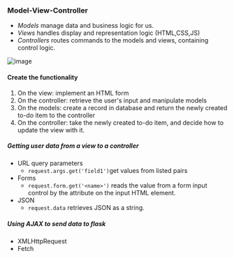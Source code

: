 ### Model-View-Controller
+ *Models* manage data and business logic for us.
+ *Views* handles display and representation logic (HTML,CSS,JS)
+ *Controllers* routes commands to the models and views, containing control logic.

![image](https://user-images.githubusercontent.com/59595363/145305749-feadcb25-dbaf-48ac-a891-4ef871a92fbb.png)

#### Create the functionality
1. On the view: implement an HTML form
2. On the controller: retrieve the user's input and manipulate models
3. On the models: create a record in database and return the newly created to-do item to the controller
4. On the controller: take the newly created to-do item, and decide how to update the view with it.
##### Getting user data from a view to a controller
+ URL query parameters
  + `request.args.get('field1')`get values from listed pairs
+ Forms
  + `request.form.get('<name>')` reads the value from a form input control by the <name> attribute on the input HTML element.
+ JSON
  + `request.data` retrieves JSON as a string.
##### Using AJAX to send data to flask

+ XMLHttpRequest
+ Fetch
  
